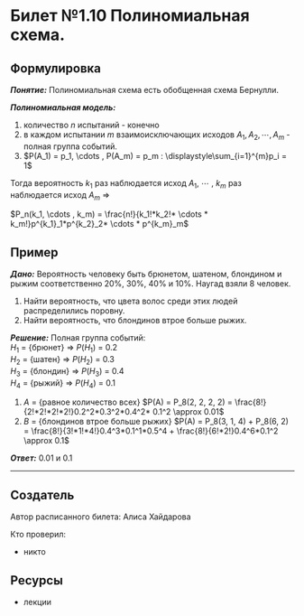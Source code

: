 # Билет №1.10 Полиномиальная схема.

## Формулировка

***Понятие:*** Полиномиальная схема есть обобщенная схема Бернулли.

***Полиномиальная модель:***

1. количество $n$ испытаний - конечно
2. в каждом испытании $m$ взаимоисключающих исходов $A_1, A_2, \cdots , A_m$ - полная группа событий.
3. $P(A_1) = p_1, \cdots , P(A_m) = p_m : \displaystyle\sum_{i=1}^{m}p_i = 1$

Тогда вероятность $k_1$ раз наблюдается исход $A_1$, $\cdots$ , $k_m$ раз наблюдается исход $A_m$ =>

$P_n(k_1, \cdots , k_m) = \frac{n!}{k_1!*k_2!* \cdots * k_m!}p^{k_1}_1*p^{k_2}_2* \cdots * p^{k_m}_m$

## Пример

***Дано:*** Вероятность человеку быть брюнетом, шатеном, блондином и рыжим соответственно 20%, 30%, 40% и 10%. Наугад взяли 8 человек.

1. Найти вероятность, что цвета волос среди этих людей распределились поровну.
2. Найти вероятность, что блондинов втрое больше рыжих.

***Решение:*** Полная группа событий:  
$H_1$ = {брюнет} => $P(H_1)$ = 0.2  
$H_2$ = {шатен} => $P(H_2)$ = 0.3  
$H_3$ = {блондин} => $P(H_3)$ = 0.4  
$H_4$ = {рыжий} => $P(H_4)$ = 0.1

1. $A$ = {равное количество всех}
    $P(A) = P_8(2, 2, 2, 2) = \frac{8!}{2!*2!*2!*2!}0.2^2*0.3^2*0.4^2* 0.1^2 \approx 0.01$
2. $B$ = {блондинов втрое больше рыжих}
    $P(A) = P_8(3, 1, 4) + P_8(6, 2) = \frac{8!}{3!*1!*4!}0.4^3*0.1^1*0.5^4 + \frac{8!}{6!*2!}0.4^6*0.1^2 \approx 0.1$

***Ответ:*** 0.01 и 0.1

---
## Создатель

Автор расписанного билета: Алиса Хайдарова

Кто проверил:
- никто

## Ресурсы
- лекции
